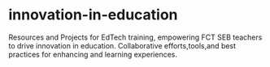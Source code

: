 # innovation-in-education
Resources and Projects for EdTech training, empowering FCT SEB teachers to drive innovation in education. Collaborative efforts,tools,and best practices for enhancing and learning experiences.
